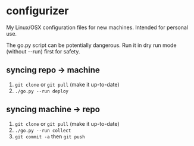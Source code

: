 # configurizer
My Linux/OSX configuration files for new machines. Intended for personal use.

The go.py script can be potentially dangerous. Run it in dry run mode (without --run) first for safety.

## syncing repo -> machine
1. `git clone` or `git pull` (make it up-to-date)
2. `./go.py --run deploy`

## syncing machine -> repo
1. `git clone` or `git pull` (make it up-to-date)
2. `./go.py --run collect`
3. `git commit -a` then `git push`
